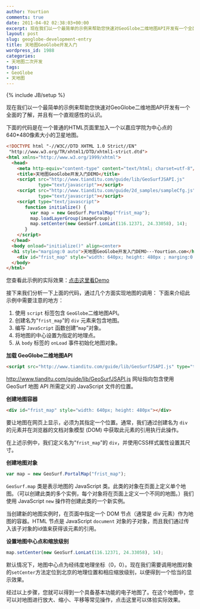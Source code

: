 ```yaml
---
author: Yourtion
comments: true
date: 2011-04-02 02:38:03+00:00
excerpt: 现在我们以一个最简单的示例来帮助您快速对GeoGlobe二维地图API开发有一个全面的了解，并且有一个直观感性的认识。下面的代码是在一个普通的HTML页面里加入一个以嘉应学院为中心点的640*480像素大小的卫星地图。
layout: post
slug: geoglobe-development-entry
title: 天地图GeoGlobe开发入门
wordpress_id: 1988
categories:
- 天地图二次开发
tags:
- GeoGlobe
- 天地图
---
```

{% include JB/setup %}

现在我们以一个最简单的示例来帮助您快速对GeoGlobe二维地图API开发有一个全面的了解，并且有一个直观感性的认识。

下面的代码是在一个普通的HTML页面里加入一个以嘉应学院为中心点的640*480像素大小的卫星地图。

```html
<!DOCTYPE html "-//W3C//DTD XHTML 1.0 Strict//EN"
 "http://www.w3.org/TR/xhtml1/DTD/xhtml1-strict.dtd">
<html xmlns="http://www.w3.org/1999/xhtml">
  <head>
    <meta http-equiv="content-type" content="text/html; charset=utf-8"/>
    <title>天地图GeoGlobe开发入门DEMO</title>
    <script src="http://www.tianditu.com/guide/lib/GeoSurfJSAPI.js"
            type="text/javascript"></script>
    <script src="http://www.tianditu.com/guide/2d_samples/sampleCfg.js"
            type="text/javascript"></script>
    <script type="text/javascript">
	   function initialize() {
	     var map = new GeoSurf.PortalMap("frist_map");
	     map.loadLayerGroup(imageGroup);
	     map.setCenter(new GeoSurf.LonLat(116.12371, 24.33058), 14);
	   }
    </script>
  </head>
  <body onload="initialize()" align=center>
  <h1 style="marging:0 auto">天地图GeoGlobe开发入门DEMO---Yourtion.com</h1>
    <div id="frist_map" style="width: 640px; height: 480px ; marging:0 auto"></div>
  </body>
</html>
```

您查看此示例的实际效果：[点击这里看Demo](http://demo.yourtion.com/GeoGlobe/)

接下来我们分析一下上面的代码，通过几个方面实现地图的调用：
下面来介绍此示例中需要注意的地方：
	
  1. 使用 ```script``` 标签包含 ```GeoGlobe```二维地图API。
  2. 创建名为“```frist_map```”的 ```div``` 元素来包含地图。
  3. 编写 ```JavaScript``` 函数创建“```map```”对象。
  4. 将地图的中心设置为指定的地理点。
  5. 从 ```body``` 标签的 ```onLoad``` 事件初始化地图对象。


**加载 GeoGlobe二维地图API**

```html
<script src="http://www.tianditu.com/guide/lib/GeoSurfJSAPI.js" type="text/javascript"></script>
```

http://www.tianditu.com/guide/lib/GeoSurfJSAPI.js 网址指向包含使用 GeoSurf 地图 API 所需定义的 JavaScript 文件的位置。

**创建地图容器**

```html
<div id="frist_map" style="width: 640px; height: 480px"></div>
```

要让地图在网页上显示，必须为其指定一个位置。通常，我们通过创建名为 ```div``` 的元素并在浏览器的文档对象模型 (DOM) 中获取此元素的引用执行此操作。

在上述示例中，我们定义名为“```frist_map```”的 ```div```，并使用CSS样式属性设置其尺寸。

**创建地图对象**

```javascript
var map = new GeoSurf.PortalMap("frist_map");
```

```GeoSurf.map``` 类是表示地图的 JavaScript 类。此类的对象在页面上定义单个地图。（可以创建此类的多个实例，每个对象将在页面上定义一个不同的地图。）我们使用 JavaScript ```new``` 操作符创建此类的一个新实例。

当创建新的地图实例时，在页面中指定一个 DOM 节点（通常是 div 元素）作为地图的容器。HTML 节点是 JavaScript ```document``` 对象的子对象，而且我们通过传入该子对象的id值来获得该元素的引用。

**设置地图中心点和缩放级别**

```javascript
map.setCenter(new GeoSurf.LonLat(116.12371, 24.33058), 14);
```

默认情况下，地图中心点为经纬度地理坐标（0，0）。现在我们需要调用地图对象的```setCenter```方法定位到北京的地理位置和相应缩放级别，以便得到一个恰当的显示效果。

经过以上步骤，您就可以得到一个具备基本功能的电子地图了。在这个地图中，您可以对地图进行放大、缩小、平移等常见操作，点击这里可以体验实际效果。
